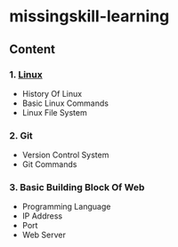 # missingskill-learning
## Content
### 1. **[Linux]()**
- History Of Linux
- Basic Linux Commands
- Linux File System
### 2. Git
- Version Control System
- Git Commands
### 3. Basic Building Block Of Web
- Programming Language
- IP Address
- Port
- Web Server
    
